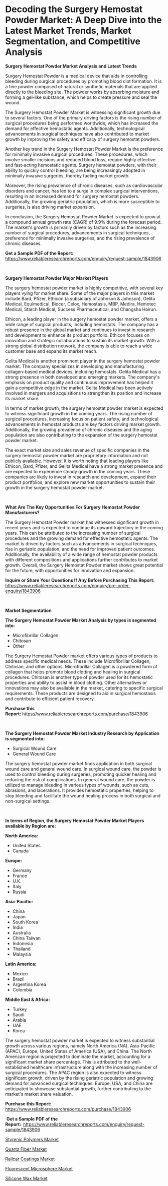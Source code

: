 <p><h1>Decoding the Surgery Hemostat Powder Market: A Deep Dive into the Latest Market Trends, Market Segmentation, and Competitive Analysis</h1></p><p><strong>Surgery Hemostat Powder Market Analysis and Latest Trends</strong></p>
<p><p>Surgery Hemostat Powder is a medical device that aids in controlling bleeding during surgical procedures by promoting blood clot formation. It is a fine powder composed of natural or synthetic materials that are applied directly to the bleeding site. The powder works by absorbing moisture and forming a gel-like substance, which helps to create pressure and seal the wound.</p><p>The Surgery Hemostat Powder Market is witnessing significant growth due to several factors. One of the primary driving factors is the rising number of surgical procedures being performed worldwide, which has increased the demand for effective hemostatic agents. Additionally, technological advancements in surgical techniques have also contributed to market growth by improving the safety and efficacy of surgery hemostat powders.</p><p>Another key trend in the Surgery Hemostat Powder Market is the preference for minimally invasive surgical procedures. These procedures, which involve smaller incisions and reduced blood loss, require highly effective and fast-acting hemostatic agents. Surgery hemostat powders, with their ability to quickly control bleeding, are being increasingly adopted in minimally invasive surgeries, thereby fueling market growth.</p><p>Moreover, the rising prevalence of chronic diseases, such as cardiovascular disorders and cancer, has led to a surge in complex surgical interventions, resulting in an increased demand for surgery hemostat powders. Additionally, the growing geriatric population, which is more susceptible to surgeries, is also driving market expansion.</p><p>In conclusion, the Surgery Hemostat Powder Market is expected to grow at a compound annual growth rate (CAGR) of 9.9% during the forecast period. The market's growth is primarily driven by factors such as the increasing number of surgical procedures, advancements in surgical techniques, preference for minimally invasive surgeries, and the rising prevalence of chronic diseases.</p></p>
<p><strong>Get a Sample PDF of the Report:&nbsp;</strong> <a href="https://www.reliableresearchreports.com/enquiry/request-sample/1843906">https://www.reliableresearchreports.com/enquiry/request-sample/1843906</a></p>
<p>&nbsp;</p>
<p><strong>Surgery Hemostat Powder Major Market Players</strong></p>
<p><p>The surgery hemostat powder market is highly competitive, with several key players vying for market share. Some of the major players in this market include Bard, Pfizer, Ethicon (a subsidiary of Johnson & Johnson), Gelita Medical, Equimedical, Biocer, Celox, Hemostasis, MBP, Medira, Hemotec Medical, Starch Medical, Success Pharmaceutical, and Changsha Hairun.</p><p>Ethicon, a leading player in the surgery hemostat powder market, offers a wide range of surgical products, including hemostats. The company has a robust presence in the global market and continues to invest in research and development to enhance its product portfolio. Ethicon focuses on innovation and strategic collaborations to sustain its market growth. With a strong global distribution network, the company is able to reach a wide customer base and expand its market reach.</p><p>Gelita Medical is another prominent player in the surgery hemostat powder market. The company specializes in developing and manufacturing collagen-based medical devices, including hemostats. Gelita Medical has a strong presence in both developed and emerging markets. The company's emphasis on product quality and continuous improvement has helped it gain a competitive edge in the market. Gelita Medical has been actively involved in mergers and acquisitions to strengthen its position and increase its market share.</p><p>In terms of market growth, the surgery hemostat powder market is expected to witness significant growth in the coming years. The rising number of surgical procedures, increasing focus on patient safety, and technological advancements in hemostat products are key factors driving market growth. Additionally, the growing prevalence of chronic diseases and the aging population are also contributing to the expansion of the surgery hemostat powder market.</p><p>The exact market size and sales revenue of specific companies in the surgery hemostat powder market are proprietary information and not publicly available. However, it is worth noting that leading players like Ethicon, Bard, Pfizer, and Gelita Medical have a strong market presence and are expected to experience steady growth in the coming years. These companies are likely to invest in research and development, expand their product portfolios, and explore new market opportunities to sustain their growth in the surgery hemostat powder market.</p></p>
<p>&nbsp;</p>
<p><strong>What Are The Key Opportunities For Surgery Hemostat Powder Manufacturers?</strong></p>
<p><p>The Surgery Hemostat Powder market has witnessed significant growth in recent years and is expected to continue its upward trajectory in the coming years. This can be attributed to the increasing number of surgical procedures and the growing demand for effective hemostatic agents. The market is driven by factors such as advancements in surgical techniques, rise in geriatric population, and the need for improved patient outcomes. Additionally, the availability of a wide range of hemostat powder products with different compositions and applications further contributes to market growth. Overall, the Surgery Hemostat Powder market shows great potential for the future, with opportunities for innovation and expansion.</p></p>
<p><strong>Inquire or Share Your Questions If Any Before Purchasing This Report:</strong> <a href="https://www.reliableresearchreports.com/enquiry/pre-order-enquiry/1843906">https://www.reliableresearchreports.com/enquiry/pre-order-enquiry/1843906</a></p>
<p>&nbsp;</p>
<p><strong>Market Segmentation</strong></p>
<p><strong>The Surgery Hemostat Powder Market Analysis by types is segmented into:</strong></p>
<p><ul><li>Microfibrillar Collagen</li><li>Chitosan</li><li>Other</li></ul></p>
<p><p>The Surgery Hemostat Powder market offers various types of products to address specific medical needs. These include Microfibrillar Collagen, Chitosan, and other options. Microfibrillar Collagen is a powdered form of collagen that helps promote blood clotting and healing in surgical procedures. Chitosan is another type of powder used for its hemostatic properties and ability to assist in blood clotting. Other alternatives or innovations may also be available in the market, catering to specific surgical requirements. These products are designed to aid in surgical hemostasis and contribute to efficient patient recovery.</p></p>
<p><strong>Purchase this Report:&nbsp;</strong><a href="https://www.reliableresearchreports.com/purchase/1843906">https://www.reliableresearchreports.com/purchase/1843906</a></p>
<p>&nbsp;</p>
<p><strong>The Surgery Hemostat Powder Market Industry Research by Application is segmented into:</strong></p>
<p><ul><li>Surgical Wound Care</li><li>General Wound Care</li></ul></p>
<p><p>The surgery hemostat powder market finds application in both surgical wound care and general wound care. In surgical wound care, the powder is used to control bleeding during surgeries, promoting quicker healing and reducing the risk of complications. In general wound care, the powder is utilized to manage bleeding in various types of wounds, such as cuts, abrasions, and lacerations. It provides hemostatic properties, helping to stop bleeding and facilitate the wound healing process in both surgical and non-surgical settings.</p></p>
<p>&nbsp;</p>
<p><strong>In terms of Region, the Surgery Hemostat Powder Market Players available by Region are:</strong></p>
<p>
    <p> <strong> North America: </strong>
        <ul>
            <li>United States</li>
            <li>Canada</li>
        </ul>
        </p> 
    <p> <strong> Europe: </strong>
        <ul>
            <li>Germany</li>
            <li>France</li>
            <li>U.K.</li>
            <li>Italy</li>
            <li>Russia</li>
        </ul>
        </p> 
    <p> <strong> Asia-Pacific: </strong>
        <ul>
            <li>China</li>
            <li>Japan</li>
            <li>South Korea</li>
            <li>India</li>
            <li>Australia</li>
            <li>China Taiwan</li>
            <li>Indonesia</li>
            <li>Thailand</li>
            <li>Malaysia</li>
        </ul>
        </p> 
    <p> <strong> Latin America: </strong>
        <ul>
            <li>Mexico</li>
            <li>Brazil</li>
            <li>Argentina Korea</li>
            <li>Colombia</li>
        </ul>
        </p> 
    <p> <strong> Middle East & Africa: </strong>
        <ul>
            <li>Turkey</li>
            <li>Saudi</li>
            <li>Arabia</li>
            <li>UAE</li>
            <li>Korea</li>
        </ul>
    </p>
    </p>
<p><p>The surgery hemostat powder market is expected to witness substantial growth across various regions, namely North America (NA), Asia-Pacific (APAC), Europe, United States of America (USA), and China. The North American region is projected to dominate the market, accounting for a significant market share percentage. This is attributed to the well-established healthcare infrastructure along with the increasing number of surgical procedures. The APAC region is also expected to witness significant growth, driven by the rising geriatric population and growing demand for advanced surgical techniques. Europe, USA, and China are anticipated to showcase substantial growth, further contributing to the market's market share valuation.</p></p>
<p><strong>Purchase this Report: </strong><a href="https://www.reliableresearchreports.com/purchase/1843906">https://www.reliableresearchreports.com/purchase/1843906</a></p>
<p>&nbsp;<strong>Get a Sample PDF of the Report:&nbsp;&nbsp;</strong><a href="https://www.reliableresearchreports.com/enquiry/request-sample/1843906">https://www.reliableresearchreports.com/enquiry/request-sample/1843906</a></p>
<p><strong></strong></p>
<p><p><a href="https://medium.com/@royalmiller09/styrenic-polymers-market-outlook-industry-overview-and-forecast-2024-to-2031-44a241b5ef03">Styrenic Polymers Market</a></p><p><a href="https://medium.com/@royalmiller09/quartz-fiber-market-size-and-market-trends-complete-industry-overview-2024-to-2031-98b6362603dc">Quartz Fiber Market</a></p><p><a href="https://medium.com/@royalmiller09/analyzing-railcar-coatings-market-global-industry-perspective-and-forecast-2024-to-2031-6a4455cfe148">Railcar Coatings Market</a></p><p><a href="https://medium.com/@royalmiller09/fluorescent-microsphere-market-size-and-market-trends-complete-industry-overview-2024-to-2031-c0310fe8734a">Fluorescent Microsphere Market</a></p><p><a href="https://medium.com/@royalmiller09/silicone-wax-market-analysis-its-cagr-market-segmentation-and-global-industry-overview-6e1daf3494e2">Silicone Wax Market</a></p></p>